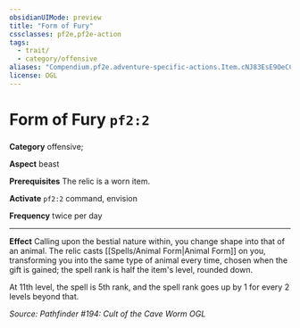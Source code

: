 ```yaml
---
obsidianUIMode: preview
title: "Form of Fury"
cssclasses: pf2e,pf2e-action
tags:
  - trait/
  - category/offensive
aliases: "Compendium.pf2e.adventure-specific-actions.Item.cNJ83EsE9OeCCpaE"
license: OGL
---
```

# Form of Fury `pf2:2`

### 

**Category** offensive; 




**Aspect** beast

**Prerequisites** The relic is a worn item.

**Activate** `pf2:2` command, envision

**Frequency** twice per day

* * *

**Effect** Calling upon the bestial nature within, you change shape into that of an animal. The relic casts [[Spells/Animal Form|Animal Form]] on you, transforming you into the same type of animal every time, chosen when the gift is gained; the spell rank is half the item's level, rounded down.

At 11th level, the spell is 5th rank, and the spell rank goes up by 1 for every 2 levels beyond that.

*Source: Pathfinder #194: Cult of the Cave Worm*
*OGL*
